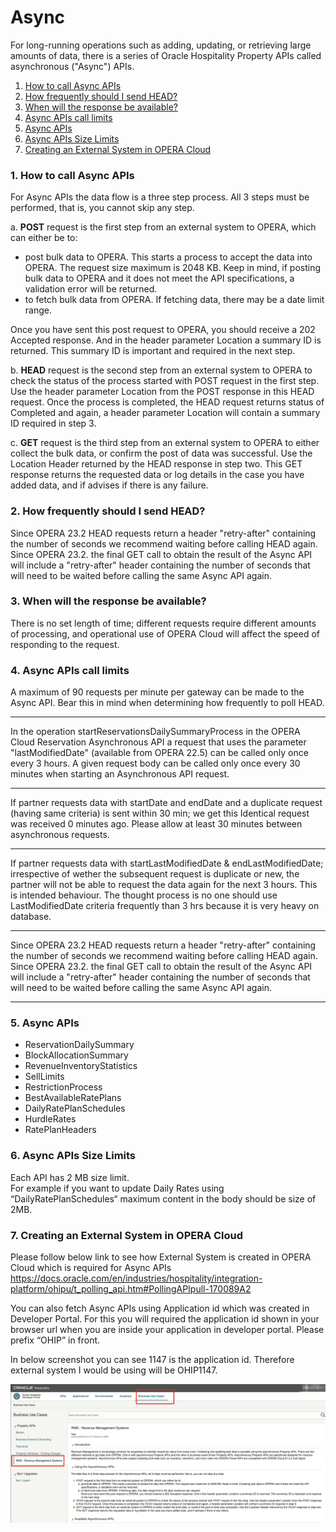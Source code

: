 
# Async

For long-running operations such as adding, updating, or retrieving large amounts of data, there is a series of Oracle Hospitality Property APIs called asynchronous ("Async") APIs.


1. [How to call Async APIs](#1-how-to-call-async-apis)
2.	[How frequently should I send HEAD?](#2-how-frequently-should-i-send-head)
3.	[When will the response be available?](#3-when-will-the-response-be-available?)
4.	[Async APIs call limits](#4-async-apis-call-limits)
5.	[Async APIs](#5-async-apis)
6.	[Async APIs Size Limits](#6-async-apis-size-limits)
7.	[Creating an External System in OPERA Cloud](#7-creating-an-external-system-in-opera-cloud)




### 1. How to call Async APIs

For Async APIs the data flow is a three step process. All 3 steps must be performed, that is, you cannot skip any step.

a.	**POST**  request is the first step from an external system to OPERA, which can either be to:

* post bulk data to OPERA.  This starts a process to accept the data into OPERA. The request size maximum is 2048 KB.  Keep in mind, if posting bulk data to OPERA and it does not meet the API specifications, a validation error will be returned.
* to fetch bulk data from OPERA.  If fetching data, there may be a date limit range.

Once you have sent this post request to OPERA, you should receive a 202 Accepted response.  And in the header parameter Location a summary ID is returned.  This summary ID is important and required in the next step.

b.	**HEAD** request is the second step from an external system to OPERA to check the status of the process started with POST request in the first step. Use the header parameter Location from the POST response in this HEAD request.  Once the process is completed, the HEAD request returns status of Completed and again, a header parameter Location will contain a summary ID required in step 3.

c.	**GET** request is the third step from an external system to OPERA to either collect the bulk data, or confirm the post of data was successful. Use the Location Header returned by the HEAD response in step two. This GET response returns the requested data or log details in the case you have added data, and if advises if there is any failure.


### 2. How frequently should I send HEAD?

Since OPERA 23.2 HEAD requests return a header "retry-after" containing the number of seconds we recommend waiting before calling HEAD again.
Since OPERA 23.2. the final GET call to obtain the result of the Async API will include a "retry-after" header containing the number of seconds that will need to be waited before calling the same Async API again.


### 3. When will the response be available?
There is no set length of time; different requests require different amounts of processing, and operational use of OPERA Cloud will affect the speed of responding to the request.



### 4. Async APIs call limits

A maximum of 90 requests per minute per gateway can be made to the Async API.  Bear this in mind when determining how frequently to poll HEAD.
___
In the operation startReservationsDailySummaryProcess in the OPERA Cloud Reservation Asynchronous API a request that uses the parameter "lastModifiedDate" (available from OPERA 22.5) can be called only once every 3 hours.
A given request body can be called only once every 30 minutes when starting an Asynchronous API request.
___
If partner requests data with startDate and endDate and a duplicate request (having same criteria) is sent within 30 min; we get this Identical request was received 0 minutes ago. Please allow at least 30 minutes between asynchronous requests.
___
If partner requests data with startLastModifiedDate & endLastModifiedDate; irrespective of wether the subsequent request is duplicate or new, the partner will not be able to request the data again for the next 3 hours. This is intended behaviour. The thought process is no one should use LastModifiedDate criteria frequently than 3 hrs because it is very heavy on database.
___
Since OPERA 23.2 HEAD requests return a header "retry-after" containing the number of seconds we recommend waiting before calling HEAD again.
Since OPERA 23.2. the final GET call to obtain the result of the Async API will include a "retry-after" header containing the number of seconds that will need to be waited before calling the same Async API again.
___

### 5. Async APIs

- ReservationDailySummary
- BlockAllocationSummary
- RevenueInventoryStatistics
- SellLimits
- RestrictionProcess
- BestAvailableRatePlans
- DailyRatePlanSchedules
- HurdleRates
- RatePlanHeaders

### 6. Async APIs Size Limits
Each API has 2 MB size limit.  
For example if you want to update Daily Rates using “DailyRatePlanSchedules“ maximum content in the body should be size of 2MB. 


### 7. Creating an External System in OPERA Cloud

Please follow below link to see how External System is created in OPERA Cloud which is 
required for Async APIs
https://docs.oracle.com/en/industries/hospitality/integration-platform/ohipu/t_polling_api.htm#PollingAPIpull-170089A2

You can also fetch Async APIs using Application id which was created in Developer Portal. 
For this you will required the application id shown in your browser url when you are inside your application in developer portal. Please prefix “OHIP” in front.

In below screenshot you can see 1147 is the application id. Therefore external system I would be using will be OHIP1147.

![Alt text](image.png)